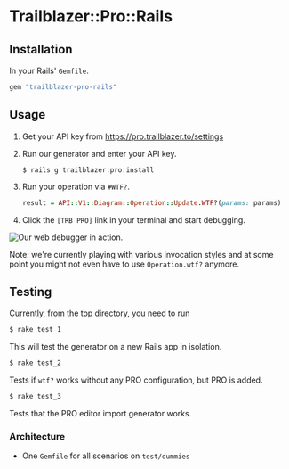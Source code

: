 # Trailblazer::Pro::Rails

## Installation

In your Rails' `Gemfile`.

```ruby
gem "trailblazer-pro-rails"
```

## Usage

1. Get your API key from https://pro.trailblazer.to/settings
2. Run our generator and enter your API key.
    ```
    $ rails g trailblazer:pro:install

    ```
3. Run your operation via `#WTF?`.
    ```ruby
    result = API::V1::Diagram::Operation::Update.WTF?(params: params)
    ```

4. Click the `[TRB PRO]` link in your terminal and start debugging.

![Our web debugger in action.](docs/debugger-ide-screenshot-august.png)

Note: we're currently playing with various invocation styles and at some point you might not even have to use `Operation.wtf?` anymore.



## Testing

Currently, from the top directory, you need to run

```ruby
$ rake test_1
```
This will test the generator on a new Rails app in isolation.

```ruby
$ rake test_2
```

Tests if `wtf?` works without any PRO configuration, but PRO is added.

```ruby
$ rake test_3
```

Tests that the PRO editor import generator works.

### Architecture

* One `Gemfile` for all scenarios on `test/dummies`
